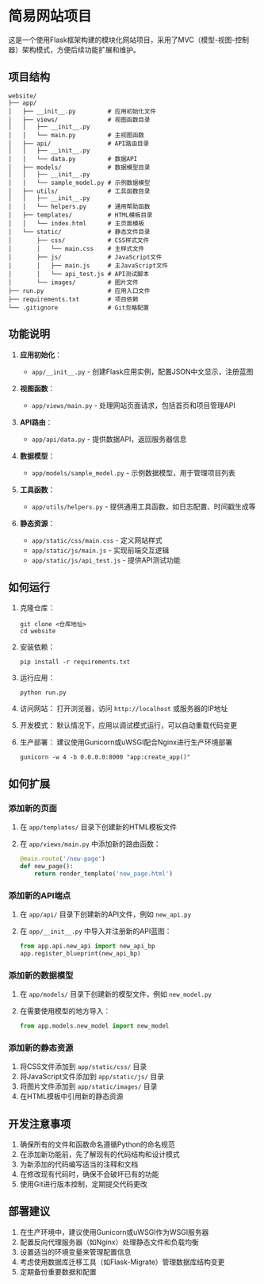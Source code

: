 # 简易网站项目

这是一个使用Flask框架构建的模块化网站项目，采用了MVC（模型-视图-控制器）架构模式，方便后续功能扩展和维护。

## 项目结构

```
website/
├── app/
│   ├── __init__.py         # 应用初始化文件
│   ├── views/              # 视图函数目录
│   │   ├── __init__.py
│   │   └── main.py         # 主视图函数
│   ├── api/                # API路由目录
│   │   ├── __init__.py
│   │   └── data.py         # 数据API
│   ├── models/             # 数据模型目录
│   │   ├── __init__.py
│   │   └── sample_model.py # 示例数据模型
│   ├── utils/              # 工具函数目录
│   │   ├── __init__.py
│   │   └── helpers.py      # 通用帮助函数
│   ├── templates/          # HTML模板目录
│   │   └── index.html      # 主页面模板
│   └── static/             # 静态文件目录
│       ├── css/            # CSS样式文件
│       │   └── main.css    # 主样式文件
│       ├── js/             # JavaScript文件
│       │   ├── main.js     # 主JavaScript文件
│       │   └── api_test.js # API测试脚本
│       └── images/         # 图片文件
├── run.py                  # 应用入口文件
├── requirements.txt        # 项目依赖
└── .gitignore              # Git忽略配置
```

## 功能说明

1. **应用初始化**：
   - `app/__init__.py` - 创建Flask应用实例，配置JSON中文显示，注册蓝图

2. **视图函数**：
   - `app/views/main.py` - 处理网站页面请求，包括首页和项目管理API

3. **API路由**：
   - `app/api/data.py` - 提供数据API，返回服务器信息

4. **数据模型**：
   - `app/models/sample_model.py` - 示例数据模型，用于管理项目列表

5. **工具函数**：
   - `app/utils/helpers.py` - 提供通用工具函数，如日志配置、时间戳生成等

6. **静态资源**：
   - `app/static/css/main.css` - 定义网站样式
   - `app/static/js/main.js` - 实现前端交互逻辑
   - `app/static/js/api_test.js` - 提供API测试功能

## 如何运行

1. 克隆仓库：
   ```
   git clone <仓库地址>
   cd website
   ```

2. 安装依赖：
   ```
   pip install -r requirements.txt
   ```

3. 运行应用：
   ```
   python run.py
   ```

4. 访问网站：
   打开浏览器，访问 `http://localhost` 或服务器的IP地址

5. 开发模式：
   默认情况下，应用以调试模式运行，可以自动重载代码变更

6. 生产部署：
   建议使用Gunicorn或uWSGI配合Nginx进行生产环境部署
   ```
   gunicorn -w 4 -b 0.0.0.0:8000 "app:create_app()"
   ```

## 如何扩展

### 添加新的页面

1. 在 `app/templates/` 目录下创建新的HTML模板文件

2. 在 `app/views/main.py` 中添加新的路由函数：
   ```python
   @main.route('/new-page')
   def new_page():
       return render_template('new_page.html')
   ```

### 添加新的API端点

1. 在 `app/api/` 目录下创建新的API文件，例如 `new_api.py`

2. 在 `app/__init__.py` 中导入并注册新的API蓝图：
   ```python
   from app.api.new_api import new_api_bp
   app.register_blueprint(new_api_bp)
   ```

### 添加新的数据模型

1. 在 `app/models/` 目录下创建新的模型文件，例如 `new_model.py`

2. 在需要使用模型的地方导入：
   ```python
   from app.models.new_model import new_model
   ```

### 添加新的静态资源

1. 将CSS文件添加到 `app/static/css/` 目录
2. 将JavaScript文件添加到 `app/static/js/` 目录
3. 将图片文件添加到 `app/static/images/` 目录
4. 在HTML模板中引用新的静态资源

## 开发注意事项

1. 确保所有的文件和函数命名遵循Python的命名规范
2. 在添加新功能前，先了解现有的代码结构和设计模式
3. 为新添加的代码编写适当的注释和文档
4. 在修改现有代码时，确保不会破坏已有的功能
5. 使用Git进行版本控制，定期提交代码更改

## 部署建议

1. 在生产环境中，建议使用Gunicorn或uWSGI作为WSGI服务器
2. 配置反向代理服务器（如Nginx）处理静态文件和负载均衡
3. 设置适当的环境变量来管理配置信息
4. 考虑使用数据库迁移工具（如Flask-Migrate）管理数据库结构变更
5. 定期备份重要数据和配置